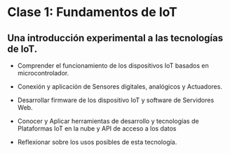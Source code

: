 # Clase 1: Fundamentos de IoT

## Una introducción experimental a las tecnologías de IoT.

- Comprender el funcionamiento de los dispositivos IoT basados en microcontrolador. 

- Conexión y aplicación de Sensores digitales, analógicos y Actuadores.

- Desarrollar firmware de los dispositivo IoT y software de Servidores Web.

- Conocer y Aplicar herramientas de desarrollo y tecnologías de Plataformas IoT en la nube y API de acceso a los datos

- Reflexionar sobre los usos posibles de esta tecnología.



